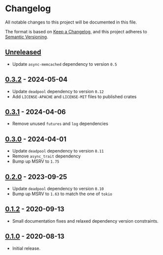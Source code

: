 # Changelog

All notable changes to this project will be documented in this file.

The format is based on [Keep a Changelog](https://keepachangelog.com/en/1.1.0/),
and this project adheres to [Semantic Versioning](https://semver.org/spec/v2.0.0.html).

<!-- next-header -->

## [Unreleased]

- Update `async-memcached` dependency to version `0.5`

## [0.3.2] - 2024-05-04

- Update `deadpool` dependency to version `0.12`
- Add `LICENSE-APACHE` and `LICENSE-MIT` files to published crates

## [0.3.1] - 2024-04-06

- Remove unused `futures` and `log` dependencies

## [0.3.0] - 2024-04-01

- Update `deadpool` dependency to version `0.11`
- Remove `async_trait` dependency
- Bump up MSRV to `1.75`

## [0.2.0] - 2023-09-25

- Update `deadpool` dependency to version `0.10`
- Bump up MSRV to `1.63` to match the one of `tokio`

## [0.1.2] - 2020-09-13

- Small documentation fixes and relaxed dependency version constraints.

## [0.1.0] - 2020-08-13

- Initial release.

<!-- next-url -->
[Unreleased]: https://github.com/bikeshedder/deadpool/compare/deadpool-memcached-v0.3.2...HEAD
[0.3.2]: https://github.com/bikeshedder/deadpool/compare/deadpool-memcached-v0.3.1...deadpool-memcached-v0.3.2
[0.3.1]: https://github.com/bikeshedder/deadpool/compare/deadpool-memcached-v0.3.0...deadpool-memcached-v0.3.1
[0.3.0]: https://github.com/bikeshedder/deadpool/compare/deadpool-memcached-v0.2.0...deadpool-memcached-v0.3.0
[0.2.0]: https://github.com/bikeshedder/deadpool/compare/deadpool-memcached-v0.1.2...deadpool-memcached-v0.2.0
[0.1.2]: https://github.com/bikeshedder/deadpool/compare/deadpool-memcached-v0.1.0...deadpool-memcached-v0.1.2
[0.1.0]: https://github.com/bikeshedder/deadpool/deadpool-memcached-v0.1.0
